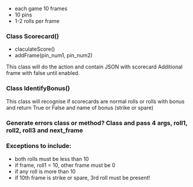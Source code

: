 - each game 10 frames
- 10 pins
- 1-2 rolls per frame

### Class Scorecard()

- claculateScore()
- addFrame(pin_num1, pin_num2)

This class will do the action and contain JSON with scorecard
Additional frame with false until enabled.

### Class IdentifyBonus()

This class will recognise if scorecards are normal rolls or rolls with bonus and return True or False and name of bonus (strike or spare)

### Generate errors class or method? Class and pass 4 args, roll1, roll2, roll3 and next_frame
### Exceptions to include:

- both rolls must be less than 10
- if frame, roll1 = 10, other frame must be 0
- if any roll is more than 10
- if 10th frame is strike or spare, 3rd roll must be present!
